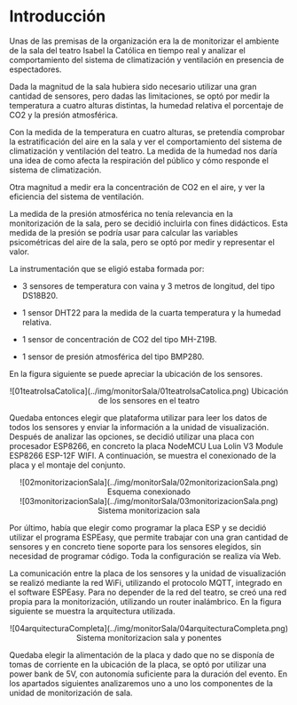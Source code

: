 # **Introducción**
Unas de las premisas de la organización era la de monitorizar el ambiente de la sala del teatro Isabel la Católica en tiempo real y analizar el comportamiento del sistema de climatización y ventilación en presencia de espectadores.

Dada la magnitud de la sala hubiera sido necesario utilizar una gran cantidad de sensores, pero dadas las limitaciones, se optó por medir la temperatura a cuatro alturas distintas, la humedad relativa el porcentaje de CO2 y la presión atmosférica.

Con la medida de la temperatura en cuatro alturas, se pretendía comprobar la estratificación del aire en la sala y ver el comportamiento del sistema de climatización y ventilación del teatro. 
La medida de la humedad nos daría una idea de como afecta la respiración del público y cómo responde el sistema de climatización.

Otra magnitud a medir era la concentración de CO2 en el aire, y ver la eficiencia del sistema de ventilación.

La medida de la presión atmosférica no tenía relevancia en la monitorización de la sala, pero se decidió incluirla con fines didácticos. Esta medida de la presión se podría usar para calcular las variables psicométricas del aire de la sala, pero se optó por medir y representar el valor. 

La instrumentación que se eligió estaba formada por:

- 3 sensores de temperatura con vaina y 3 metros de longitud, del tipo DS18B20.

- 1 sensor DHT22 para la medida de la cuarta temperatura y la humedad relativa.

- 1 sensor de concentración de CO2 del tipo MH-Z19B.

- 1 sensor de presión atmosférica del tipo BMP280.

En la figura siguiente se puede apreciar la ubicación de los sensores.
<center>
![01teatroIsaCatolica](../img/monitorSala/01teatroIsaCatolica.png)
Ubicación de los sensores en el teatro
</center>

Quedaba entonces elegir que plataforma utilizar para leer los datos de todos los sensores y enviar la información a la unidad de visualización. Después de analizar las opciones, se decidió utilizar una placa con procesador ESP8266, en concreto la placa NodeMCU Lua Lolin V3 Module ESP8266 ESP-12F WIFI. A continuación, se muestra el conexionado de la placa y el montaje del conjunto.
<center>
![02monitorizacionSala](../img/monitorSala/02monitorizacionSala.png)
Esquema conexionado
</center>

<center>
![03monitorizacionSala](../img/monitorSala/03monitorizacionSala.png)
Sistema monitorizacion sala
</center>

Por último, había que elegir como programar la placa ESP y se decidió utilizar el programa ESPEasy, que permite trabajar con una gran cantidad de sensores y en concreto tiene soporte para los sensores elegidos, sin necesidad de programar código. Toda la configuración se realiza vía Web.

La comunicación entre la placa de los sensores y la unidad de visualización se realizó mediante la red WiFi, utilizando el protocolo MQTT, integrado en el software ESPEasy. Para no depender de la red del teatro, se creó una red propia para la monitorización, utilizando un router inalámbrico. En la figura siguiente se muestra la arquitectura utilizada.
<center>
![04arquitecturaCompleta](../img/monitorSala/04arquitecturaCompleta.png)
Sistema monitorizacion sala y ponentes
</center>

Quedaba elegir la alimentación de la placa y dado que no se disponía de tomas de corriente en la ubicación de la placa, se optó por utilizar una power bank de 5V, con autonomía suficiente para la duración del evento.
En los apartados siguientes analizaremos uno a uno los componentes de la unidad de monitorización de sala.